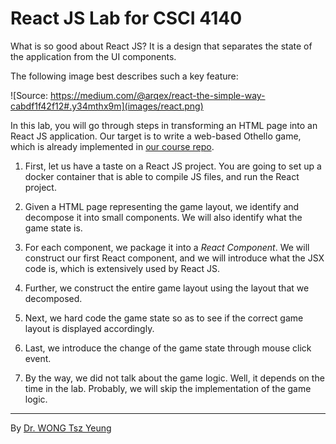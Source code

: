 # React JS Lab for CSCI 4140

What is so good about React JS?  It is a design that separates the state of the application from the UI components.

The following image best describes such a key feature:

![Source: https://medium.com/@arqex/react-the-simple-way-cabdf1f42f12#.y34mthx9m](images/react.png)

In this lab, you will go through steps in transforming an HTML page into an React JS application. Our target is to write a web-based Othello game, which is already implemented in [our course repo](https://github.com/tywong/cuhk-csci4140/tree/master/react-othello).

1. First, let us have a taste on a React JS project. You are going to set up a docker container that is able to compile JS files, and run the React project.

2. Given a HTML page representing the game layout, we identify and decompose it into small components. We will also identify what the game state is.

3. For each component, we package it into a *React Component*. We will construct our first React component, and we will introduce what the JSX code is, which is extensively used by React JS.

4. Further, we construct the entire game layout using the layout that we decomposed.

5. Next, we hard code the game state so as to see if the correct game layout is displayed accordingly.

6. Last, we introduce the change of the game state through mouse click event.

7. By the way, we did not talk about the game logic. Well, it depends on the time in the lab. Probably, we will skip the implementation of the game logic.

---
By [Dr. WONG Tsz Yeung](http://www.cse.cuhk.edu.hk/~tywong)
